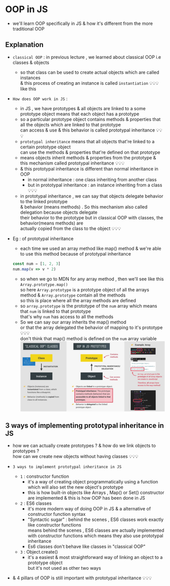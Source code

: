 # OOP in JS 

- we'll learn OOP specifically in JS & how it's different from the more traditional OOP

## Explanation 

- `classical OOP` : in previous lecture , we learned about classical OOP i.e classes & objects
    - so that class can be used to create actual objects which are called instances <br>
        & this process of creating an instance is called `instantiation` 💡💡💡 like this 

- `How does OOP work in JS` :
    - in JS , we have prototypes & all objects are linked to a some prototype object means that each object has a prototype
    - so a particular prototype object contains methods & properties that all the objects which are linked to that prototype <br>
        can access & use & this behavior is called prototypal inheritance 💡💡💡
    - `prototypal inheritance` means that all objects that're linked to a certain prototype object <br>
        can use the methods & properties that're defined on that prototype 
    - means objects inherit methods & properties from the prototype & this mechanism called prototypal inheritance 💡💡💡
    - & this prototypal inheritance is different than normal inheritance in OOP 
        - in normal inheritance : one class inheriting from another class 
        - but in prototypal inheritance : an instance inheriting from a class 💡💡💡
    - in prototypal inheritance , we can say that objects delegate behavior to the linked prototype <br>
        & behavior (means methods) . So this mechanism also called delegation because objects delegate <br>
        their behavior to the prototype but in classical OOP with classes, the behavior(means methods) are <br>
        actually copied from the class to the object 💡💡💡

- Eg : of prototypal inheritance
    - each time we used an array method like map() method & we're able to use this method because of prototypal inheritance
    ```js
    const num = [1, 2, 3]
    num.map(v => v * 2)
    ```
    - so when we go to MDN for any array method , then we'll see like this `Array.prototype.map()` <br>
        so here `Array.prototype` is a prototype object of all the arrays method & `Array.prototype` contain all the methods <br>
        so this is place where all the array methods are defined
    - so `array.prototype` is the prototype of the `num` array which means that `num` is linked to that prototype <br>
        that's why `num` has access to all the methods  
    - So we can say our array inherits the map() method <br>
        or that the array delegated the behavior of mapping to it's prototype 💡💡💡 <br>
        don't think that map() method is defined on the `num` array variable
    ![explanation](../notes-pics/14-module/4-lecture/lecture-4-0.jpg)

## 3 ways of implementing prototypal inheritance in JS 

- how we can actually create prototypes ? & how do we link objects to prototypes ? <br>
    how can we create new objects without having classes 💡💡💡

- `3 ways to implement prototypal inheritance in JS`
    - `1` : constructor function
        - it's a way of creating object programmatically using a function which will also set the new object's prototype
        - this is how built-in objects like Arrays , Map() or Set() constructor are implemented & this is how OOP has been done in JS 
    - `2` : ES6 classes
        - it's more modern way of doing OOP in JS & a alternative of constructor function syntax
        - "Syntactic sugar" : behind the scenes , ES6 classes work exactly like constructor functions <br>
            means behind the scenes , ES6 classes are actually implemented with constructor functions which means they also use prototypal inheritance
        - Es6 classes don't behave like classes in "classical OOP"
    - `3` : Object.create()
        - it's a easiest & most straightforward way of linking an object to a prototype object <br>
            but it's not used as other two ways

- & 4 pillars of OOP is still important with prototypal inheritance 💡💡💡
